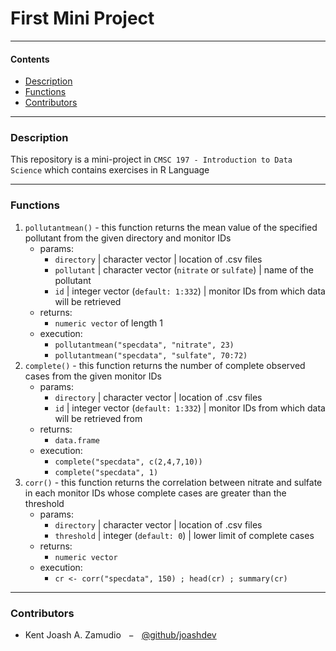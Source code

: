 # First Mini Project

---
#### Contents
- [Description](#description)
- [Functions](#functions)
- [Contributors](#contributors)
---
### Description
This repository is a mini-project in `CMSC 197 - Introduction to Data Science` which contains exercises in R Language

---
### Functions
1. `pollutantmean()` - this function returns the mean value of the specified pollutant from the given directory and monitor IDs
    + params:
        + `directory` | character vector | location of .csv files
        + `pollutant` | character vector (`nitrate` or `sulfate`) | name of the pollutant
        + `id` | integer vector (`default: 1:332`) | monitor IDs from which data will be retrieved
    + returns:
        + `numeric vector` of length 1
    + execution:
        + `pollutantmean("specdata", "nitrate", 23)`
        + `pollutantmean("specdata", "sulfate", 70:72)`
2. `complete()` - this function returns the number of complete observed cases from the given monitor IDs
    + params:
        + `directory` | character vector | location of .csv files
        + `id` | integer vector (`default: 1:332`) | monitor IDs from which data will be retrieved from
    + returns:
        + `data.frame`
    + execution:
        + `complete("specdata", c(2,4,7,10))`
        + `complete("specdata", 1)`
3. `corr()` - this function returns the correlation between nitrate and sulfate in each monitor IDs whose complete cases are greater than the threshold
    + params:
        + `directory` | character vector | location of .csv files
        + `threshold` | integer (`default: 0`) | lower limit of complete cases
    + returns:
        + `numeric vector`
    + execution:
        + `cr <- corr("specdata", 150) ; head(cr) ; summary(cr)`


---
### Contributors
- Kent Joash A. Zamudio $~~-~~$ [@github/joashdev](https://github.com/joashdev)

